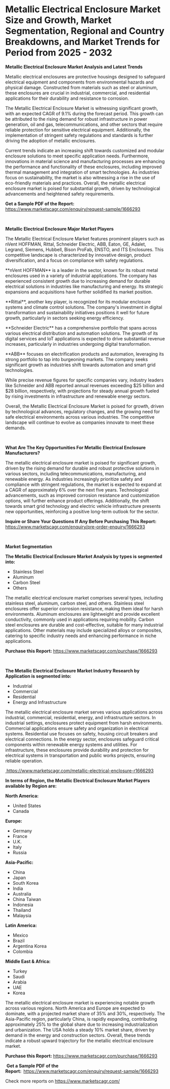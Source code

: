 <p><h1>Metallic Electrical Enclosure Market Size and Growth, Market Segmentation, Regional and Country Breakdowns, and Market Trends for Period from 2025 -  2032</h1></p><p><strong>Metallic Electrical Enclosure Market Analysis and Latest Trends</strong></p>
<p><p>Metallic electrical enclosures are protective housings designed to safeguard electrical equipment and components from environmental hazards and physical damage. Constructed from materials such as steel or aluminum, these enclosures are crucial in industrial, commercial, and residential applications for their durability and resistance to corrosion. </p><p>The Metallic Electrical Enclosure Market is witnessing significant growth, with an expected CAGR of 9.1% during the forecast period. This growth can be attributed to the rising demand for robust infrastructure in power generation, oil and gas, telecommunications, and other sectors that require reliable protection for sensitive electrical equipment. Additionally, the implementation of stringent safety regulations and standards is further driving the adoption of metallic enclosures.</p><p>Current trends indicate an increasing shift towards customized and modular enclosure solutions to meet specific application needs. Furthermore, innovations in material science and manufacturing processes are enhancing the performance and functionality of these enclosures, including improved thermal management and integration of smart technologies. As industries focus on sustainability, the market is also witnessing a rise in the use of eco-friendly materials and practices. Overall, the metallic electrical enclosure market is poised for substantial growth, driven by technological advancements and heightened safety requirements.</p></p>
<p><strong>Get a Sample PDF of the Report:&nbsp;</strong> <a href="https://www.marketscagr.com/enquiry/request-sample/1666293?utm_campaign=2383&utm_medium=2&utm_source=Github&utm_content=ia&utm_term=27022025&utm_id=metallic-electrical-enclosure">https://www.marketscagr.com/enquiry/request-sample/1666293</a></p>
<p>&nbsp;</p>
<p><strong>Metallic Electrical Enclosure Major Market Players</strong></p>
<p><p>The Metallic Electrical Enclosure Market features prominent players such as nVent HOFFMAN, Rittal, Schneider Electric, ABB, Eaton, GE, Adalet, Legrand, Siemens, Hubbell, Bison ProFab, ENSTO, and ITS Enclosures. This competitive landscape is characterized by innovative design, product diversification, and a focus on compliance with safety regulations.</p><p>**nVent HOFFMAN** is a leader in the sector, known for its robust metal enclosures used in a variety of industrial applications. The company has experienced consistent growth due to increasing demand for durable electrical solutions in industries like manufacturing and energy. Its strategic expansions and acquisitions have further solidified its market position.</p><p>**Rittal**, another key player, is recognized for its modular enclosure systems and climate control solutions. The company's investment in digital transformation and sustainability initiatives positions it well for future growth, particularly in sectors seeking energy efficiency.</p><p>**Schneider Electric** has a comprehensive portfolio that spans across various electrical distribution and automation solutions. The growth of its digital services and IoT applications is expected to drive substantial revenue increases, particularly in industries undergoing digital transformation.</p><p>**ABB** focuses on electrification products and automation, leveraging its strong portfolio to tap into burgeoning markets. The company seeks significant growth as industries shift towards automation and smart grid technologies.</p><p>While precise revenue figures for specific companies vary, industry leaders like Schneider and ABB reported annual revenues exceeding $25 billion and $28 billion, respectively, with projections for steady annual growth fueled by rising investments in infrastructure and renewable energy sectors.</p><p>Overall, the Metallic Electrical Enclosure Market is poised for growth, driven by technological advances, regulatory changes, and the growing need for safe electrical environments across various industries. The competitive landscape will continue to evolve as companies innovate to meet these demands.</p></p>
<p>&nbsp;</p>
<p><strong>What Are The Key Opportunities For Metallic Electrical Enclosure Manufacturers?</strong></p>
<p><p>The metallic electrical enclosure market is poised for significant growth, driven by the rising demand for durable and robust protective solutions in various sectors, including telecommunications, manufacturing, and renewable energy. As industries increasingly prioritize safety and compliance with stringent regulations, the market is expected to expand at a CAGR of approximately 6% over the next five years. Technological advancements, such as improved corrosion resistance and customization options, will further enhance product offerings. Additionally, the shift towards smart grid technology and electric vehicle infrastructure presents new opportunities, reinforcing a positive long-term outlook for the sector.</p></p>
<p><strong>Inquire or Share Your Questions If Any Before Purchasing This Report:</strong> <a href="https://www.marketscagr.com/enquiry/pre-order-enquiry/1666293?utm_campaign=2383&utm_medium=2&utm_source=Github&utm_content=ia&utm_term=27022025&utm_id=metallic-electrical-enclosure">https://www.marketscagr.com/enquiry/pre-order-enquiry/1666293</a></p>
<p>&nbsp;</p>
<p><strong>Market Segmentation</strong></p>
<p><strong>The Metallic Electrical Enclosure Market Analysis by types is segmented into:</strong></p>
<p><ul><li>Stainless Steel</li><li>Aluminum</li><li>Carbon Steel</li><li>Others</li></ul></p>
<p><p>The metallic electrical enclosure market comprises several types, including stainless steel, aluminum, carbon steel, and others. Stainless steel enclosures offer superior corrosion resistance, making them ideal for harsh environments. Aluminum enclosures are lightweight and provide excellent conductivity, commonly used in applications requiring mobility. Carbon steel enclosures are durable and cost-effective, suitable for many industrial applications. Other materials may include specialized alloys or composites, catering to specific industry needs and enhancing performance in niche applications.</p></p>
<p><strong>Purchase this Report:&nbsp;</strong><a href="https://www.marketscagr.com/purchase/1666293?utm_campaign=2383&utm_medium=2&utm_source=Github&utm_content=ia&utm_term=27022025&utm_id=metallic-electrical-enclosure">https://www.marketscagr.com/purchase/1666293</a></p>
<p>&nbsp;</p>
<p><strong>The Metallic Electrical Enclosure Market Industry Research by Application is segmented into:</strong></p>
<p><ul><li>Industrial</li><li>Commercial</li><li>Residential</li><li>Energy and Infrastructure</li></ul></p>
<p><p>The metallic electrical enclosure market serves various applications across industrial, commercial, residential, energy, and infrastructure sectors. In industrial settings, enclosures protect equipment from harsh environments. Commercial applications ensure safety and organization in electrical systems. Residential use focuses on safety, housing circuit breakers and electrical connections. In the energy sector, enclosures safeguard critical components within renewable energy systems and utilities. For infrastructure, these enclosures provide durability and protection for electrical systems in transportation and public works projects, ensuring reliable operation.</p></p>
<p><a href="https://www.marketscagr.com/metallic-electrical-enclosure-r1666293?utm_campaign=2383&utm_medium=2&utm_source=Github&utm_content=ia&utm_term=27022025&utm_id=metallic-electrical-enclosure">&nbsp;https://www.marketscagr.com/metallic-electrical-enclosure-r1666293</a></p>
<p><strong>In terms of Region, the Metallic Electrical Enclosure Market Players available by Region are:</strong></p>
<p>
    <p> <strong> North America: </strong>
        <ul>
            <li>United States</li>
            <li>Canada</li>
        </ul>
        </p> 
    <p> <strong> Europe: </strong>
        <ul>
            <li>Germany</li>
            <li>France</li>
            <li>U.K.</li>
            <li>Italy</li>
            <li>Russia</li>
        </ul>
        </p> 
    <p> <strong> Asia-Pacific: </strong>
        <ul>
            <li>China</li>
            <li>Japan</li>
            <li>South Korea</li>
            <li>India</li>
            <li>Australia</li>
            <li>China Taiwan</li>
            <li>Indonesia</li>
            <li>Thailand</li>
            <li>Malaysia</li>
        </ul>
        </p> 
    <p> <strong> Latin America: </strong>
        <ul>
            <li>Mexico</li>
            <li>Brazil</li>
            <li>Argentina Korea</li>
            <li>Colombia</li>
        </ul>
        </p> 
    <p> <strong> Middle East & Africa: </strong>
        <ul>
            <li>Turkey</li>
            <li>Saudi</li>
            <li>Arabia</li>
            <li>UAE</li>
            <li>Korea</li>
        </ul>
    </p>
    </p>
<p><p>The metallic electrical enclosure market is experiencing notable growth across various regions. North America and Europe are expected to dominate, with a projected market share of 35% and 30%, respectively. The Asia-Pacific region, particularly China, is rapidly expanding, contributing approximately 25% to the global share due to increasing industrialization and urbanization. The USA holds a steady 10% market share, driven by demand in the energy and construction sectors. Overall, these trends indicate a robust upward trajectory for the metallic electrical enclosure market.</p></p>
<p><strong>Purchase this Report: </strong><a href="https://www.marketscagr.com/purchase/1666293?utm_campaign=2383&utm_medium=2&utm_source=Github&utm_content=ia&utm_term=27022025&utm_id=metallic-electrical-enclosure">https://www.marketscagr.com/purchase/1666293</a></p>
<p>&nbsp;<strong>Get a Sample PDF of the Report:&nbsp;&nbsp;</strong><a href="https://www.marketscagr.com/enquiry/request-sample/1666293?utm_campaign=2383&utm_medium=2&utm_source=Github&utm_content=ia&utm_term=27022025&utm_id=metallic-electrical-enclosure">https://www.marketscagr.com/enquiry/request-sample/1666293</a></p>
<p><strong></strong></p>
<p>Check more reports on <a href="https://www.marketscagr.com/?utm_campaign=2383&utm_medium=2&utm_source=Github&utm_content=ia&utm_term=27022025&utm_id=metallic-electrical-enclosure">https://www.marketscagr.com/</a></p>